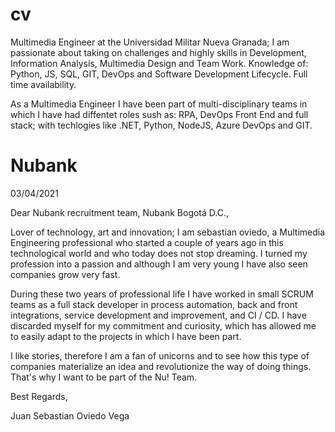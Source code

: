 # cv


Multimedia Engineer at the Universidad Militar Nueva Granada; I am passionate about taking on challenges and highly skills in Development, Information Analysis, Multimedia Design and Team Work. Knowledge of: Python, JS, SQL, GIT, DevOps and Software Development Lifecycle. Full time availability.

As a Multimedia Engineer I have been part of multi-disciplinary teams in which I have had diffentet roles sush as: RPA, DevOps
Front End and  full stack; with techlogies like .NET, Python, NodeJS, Azure DevOps and GIT.


# Nubank
03/04/2021


Dear Nubank recruitment team,
Nubank
Bogotá D.C.,

Lover of technology, art and innovation; I am sebastian oviedo, a Multimedia Engineering professional who started a couple of years ago in this technological world and who today does not stop dreaming. I turned my profession into a passion and although I am very young I have also seen companies grow very fast.

During these two years of professional life I have worked in small SCRUM teams as a full stack developer in process automation, back and front integrations, service development and improvement, and CI / CD. I have discarded myself for my commitment and curiosity, which has allowed me to easily adapt to the projects in which I have been part.

I like stories, therefore I am a fan of unicorns and to see how this type of companies materialize an idea and revolutionize the way of doing things. That's why I want to be part of the Nu! Team.

Best Regards,

Juan Sebastian Oviedo Vega
